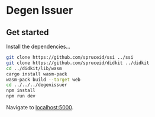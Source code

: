 # Degen Issuer

## Get started

Install the dependencies...

```bash
git clone https://github.com/spruceid/ssi ../ssi
git clone https://github.com/spruceid/didkit ../didkit
cd ../didkit/lib/wasm
cargo install wasm-pack
wasm-pack build --target web
cd ../../../degenissuer
npm install
npm run dev
```

Navigate to [localhost:5000](http://localhost:5000).